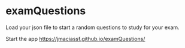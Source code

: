 # examQuestions
Load your json file to start a random questions to study for your exam.

Start the app
https://jmaciassf.github.io/examQuestions/

